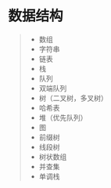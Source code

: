 # 数据结构
> - 数组
> - 字符串
> - 链表
> - 栈
> - 队列
> - 双端队列
> - 树（二叉树，多叉树）
> - 哈希表
> - 堆（优先队列）
> - 图
> - 前缀树
> - 线段树
> - 树状数组
> - 并查集
> - 单调栈
> 